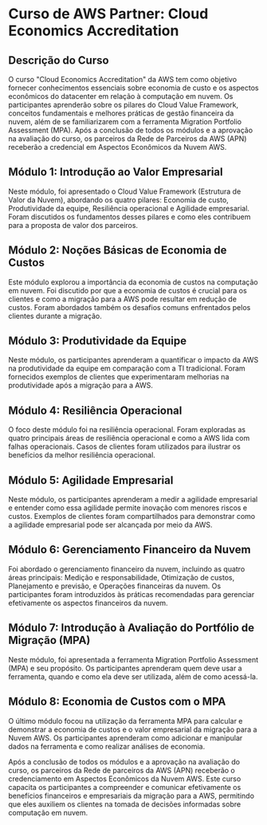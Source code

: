 # Curso de AWS Partner: Cloud Economics Accreditation

## Descrição do Curso
O curso "Cloud Economics Accreditation" da AWS tem como objetivo fornecer conhecimentos essenciais sobre economia de custo e os aspectos econômicos do datacenter em relação à computação em nuvem. Os participantes aprenderão sobre os pilares do Cloud Value Framework, conceitos fundamentais e melhores práticas de gestão financeira da nuvem, além de se familiarizarem com a ferramenta Migration Portfolio Assessment (MPA). Após a conclusão de todos os módulos e a aprovação na avaliação do curso, os parceiros da Rede de Parceiros da AWS (APN) receberão a credencial em Aspectos Econômicos da Nuvem AWS.


## Módulo 1: Introdução ao Valor Empresarial
Neste módulo, foi apresentado o Cloud Value Framework (Estrutura de Valor da Nuvem), abordando os quatro pilares: Economia de custo, Produtividade da equipe, Resiliência operacional e Agilidade empresarial. Foram discutidos os fundamentos desses pilares e como eles contribuem para a proposta de valor dos parceiros.

## Módulo 2: Noções Básicas de Economia de Custos
Este módulo explorou a importância da economia de custos na computação em nuvem. Foi discutido por que a economia de custos é crucial para os clientes e como a migração para a AWS pode resultar em redução de custos. Foram abordados também os desafios comuns enfrentados pelos clientes durante a migração.

## Módulo 3: Produtividade da Equipe
Neste módulo, os participantes aprenderam a quantificar o impacto da AWS na produtividade da equipe em comparação com a TI tradicional. Foram fornecidos exemplos de clientes que experimentaram melhorias na produtividade após a migração para a AWS.

## Módulo 4: Resiliência Operacional
O foco deste módulo foi na resiliência operacional. Foram exploradas as quatro principais áreas de resiliência operacional e como a AWS lida com falhas operacionais. Casos de clientes foram utilizados para ilustrar os benefícios da melhor resiliência operacional.

## Módulo 5: Agilidade Empresarial
Neste módulo, os participantes aprenderam a medir a agilidade empresarial e entender como essa agilidade permite inovação com menores riscos e custos. Exemplos de clientes foram compartilhados para demonstrar como a agilidade empresarial pode ser alcançada por meio da AWS.

## Módulo 6: Gerenciamento Financeiro da Nuvem
Foi abordado o gerenciamento financeiro da nuvem, incluindo as quatro áreas principais: Medição e responsabilidade, Otimização de custos, Planejamento e previsão, e Operações financeiras da nuvem. Os participantes foram introduzidos às práticas recomendadas para gerenciar efetivamente os aspectos financeiros da nuvem.

## Módulo 7: Introdução à Avaliação do Portfólio de Migração (MPA)
Neste módulo, foi apresentada a ferramenta Migration Portfolio Assessment (MPA) e seu propósito. Os participantes aprenderam quem deve usar a ferramenta, quando e como ela deve ser utilizada, além de como acessá-la.

## Módulo 8: Economia de Custos com o MPA
O último módulo focou na utilização da ferramenta MPA para calcular e demonstrar a economia de custos e o valor empresarial da migração para a Nuvem AWS. Os participantes aprenderam como adicionar e manipular dados na ferramenta e como realizar análises de economia.

Após a conclusão de todos os módulos e a aprovação na avaliação do curso, os parceiros da Rede de parceiros da AWS (APN) receberão o credenciamento em Aspectos Econômicos da Nuvem AWS. Este curso capacita os participantes a compreender e comunicar efetivamente os benefícios financeiros e empresariais da migração para a AWS, permitindo que eles auxiliem os clientes na tomada de decisões informadas sobre computação em nuvem.